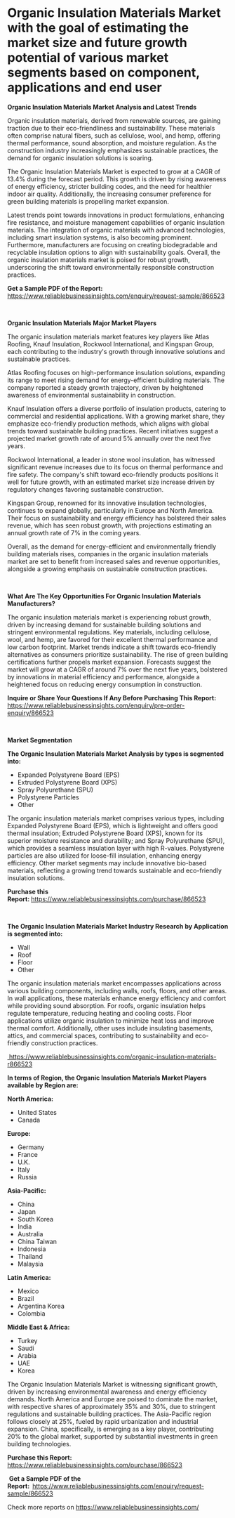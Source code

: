 <p><h1>Organic Insulation Materials Market with the goal of estimating the market size and future growth potential of various market segments based on component, applications and end user</h1></p><p><strong>Organic Insulation Materials Market Analysis and Latest Trends</strong></p>
<p><p>Organic insulation materials, derived from renewable sources, are gaining traction due to their eco-friendliness and sustainability. These materials often comprise natural fibers, such as cellulose, wool, and hemp, offering thermal performance, sound absorption, and moisture regulation. As the construction industry increasingly emphasizes sustainable practices, the demand for organic insulation solutions is soaring.</p><p>The Organic Insulation Materials Market is expected to grow at a CAGR of 13.4% during the forecast period. This growth is driven by rising awareness of energy efficiency, stricter building codes, and the need for healthier indoor air quality. Additionally, the increasing consumer preference for green building materials is propelling market expansion. </p><p>Latest trends point towards innovations in product formulations, enhancing fire resistance, and moisture management capabilities of organic insulation materials. The integration of organic materials with advanced technologies, including smart insulation systems, is also becoming prominent. Furthermore, manufacturers are focusing on creating biodegradable and recyclable insulation options to align with sustainability goals. Overall, the organic insulation materials market is poised for robust growth, underscoring the shift toward environmentally responsible construction practices.</p></p>
<p><strong>Get a Sample PDF of the Report:&nbsp;</strong> <a href="https://www.reliablebusinessinsights.com/enquiry/request-sample/866523?utm_campaign=3045&utm_medium=2&utm_source=Github&utm_content=ia&utm_term=01042025&utm_id=organic-insulation-materials">https://www.reliablebusinessinsights.com/enquiry/request-sample/866523</a></p>
<p>&nbsp;</p>
<p><strong>Organic Insulation Materials Major Market Players</strong></p>
<p><p>The organic insulation materials market features key players like Atlas Roofing, Knauf Insulation, Rockwool International, and Kingspan Group, each contributing to the industry's growth through innovative solutions and sustainable practices.</p><p>Atlas Roofing focuses on high-performance insulation solutions, expanding its range to meet rising demand for energy-efficient building materials. The company reported a steady growth trajectory, driven by heightened awareness of environmental sustainability in construction.</p><p>Knauf Insulation offers a diverse portfolio of insulation products, catering to commercial and residential applications. With a growing market share, they emphasize eco-friendly production methods, which aligns with global trends toward sustainable building practices. Recent initiatives suggest a projected market growth rate of around 5% annually over the next five years.</p><p>Rockwool International, a leader in stone wool insulation, has witnessed significant revenue increases due to its focus on thermal performance and fire safety. The company's shift toward eco-friendly products positions it well for future growth, with an estimated market size increase driven by regulatory changes favoring sustainable construction.</p><p>Kingspan Group, renowned for its innovative insulation technologies, continues to expand globally, particularly in Europe and North America. Their focus on sustainability and energy efficiency has bolstered their sales revenue, which has seen robust growth, with projections estimating an annual growth rate of 7% in the coming years.</p><p>Overall, as the demand for energy-efficient and environmentally friendly building materials rises, companies in the organic insulation materials market are set to benefit from increased sales and revenue opportunities, alongside a growing emphasis on sustainable construction practices.</p></p>
<p>&nbsp;</p>
<p><strong>What Are The Key Opportunities For Organic Insulation Materials Manufacturers?</strong></p>
<p><p>The organic insulation materials market is experiencing robust growth, driven by increasing demand for sustainable building solutions and stringent environmental regulations. Key materials, including cellulose, wool, and hemp, are favored for their excellent thermal performance and low carbon footprint. Market trends indicate a shift towards eco-friendly alternatives as consumers prioritize sustainability. The rise of green building certifications further propels market expansion. Forecasts suggest the market will grow at a CAGR of around 7% over the next five years, bolstered by innovations in material efficiency and performance, alongside a heightened focus on reducing energy consumption in construction.</p></p>
<p><strong>Inquire or Share Your Questions If Any Before Purchasing This Report:</strong> <a href="https://www.reliablebusinessinsights.com/enquiry/pre-order-enquiry/866523?utm_campaign=3045&utm_medium=2&utm_source=Github&utm_content=ia&utm_term=01042025&utm_id=organic-insulation-materials">https://www.reliablebusinessinsights.com/enquiry/pre-order-enquiry/866523</a></p>
<p>&nbsp;</p>
<p><strong>Market Segmentation</strong></p>
<p><strong>The Organic Insulation Materials Market Analysis by types is segmented into:</strong></p>
<p><ul><li>Expanded Polystyrene Board (EPS)</li><li>Extruded Polystyrene Board (XPS)</li><li>Spray Polyurethane (SPU)</li><li>Polystyrene Particles</li><li>Other</li></ul></p>
<p><p>The organic insulation materials market comprises various types, including Expanded Polystyrene Board (EPS), which is lightweight and offers good thermal insulation; Extruded Polystyrene Board (XPS), known for its superior moisture resistance and durability; and Spray Polyurethane (SPU), which provides a seamless insulation layer with high R-values. Polystyrene particles are also utilized for loose-fill insulation, enhancing energy efficiency. Other market segments may include innovative bio-based materials, reflecting a growing trend towards sustainable and eco-friendly insulation solutions.</p></p>
<p><strong>Purchase this Report:&nbsp;</strong><a href="https://www.reliablebusinessinsights.com/purchase/866523?utm_campaign=3045&utm_medium=2&utm_source=Github&utm_content=ia&utm_term=01042025&utm_id=organic-insulation-materials">https://www.reliablebusinessinsights.com/purchase/866523</a></p>
<p>&nbsp;</p>
<p><strong>The Organic Insulation Materials Market Industry Research by Application is segmented into:</strong></p>
<p><ul><li>Wall</li><li>Roof</li><li>Floor</li><li>Other</li></ul></p>
<p><p>The organic insulation materials market encompasses applications across various building components, including walls, roofs, floors, and other areas. In wall applications, these materials enhance energy efficiency and comfort while providing sound absorption. For roofs, organic insulation helps regulate temperature, reducing heating and cooling costs. Floor applications utilize organic insulation to minimize heat loss and improve thermal comfort. Additionally, other uses include insulating basements, attics, and commercial spaces, contributing to sustainability and eco-friendly construction practices.</p></p>
<p><a href="https://www.reliablebusinessinsights.com/organic-insulation-materials-r866523?utm_campaign=3045&utm_medium=2&utm_source=Github&utm_content=ia&utm_term=01042025&utm_id=organic-insulation-materials">&nbsp;https://www.reliablebusinessinsights.com/organic-insulation-materials-r866523</a></p>
<p><strong>In terms of Region, the Organic Insulation Materials Market Players available by Region are:</strong></p>
<p>
    <p> <strong> North America: </strong>
        <ul>
            <li>United States</li>
            <li>Canada</li>
        </ul>
        </p> 
    <p> <strong> Europe: </strong>
        <ul>
            <li>Germany</li>
            <li>France</li>
            <li>U.K.</li>
            <li>Italy</li>
            <li>Russia</li>
        </ul>
        </p> 
    <p> <strong> Asia-Pacific: </strong>
        <ul>
            <li>China</li>
            <li>Japan</li>
            <li>South Korea</li>
            <li>India</li>
            <li>Australia</li>
            <li>China Taiwan</li>
            <li>Indonesia</li>
            <li>Thailand</li>
            <li>Malaysia</li>
        </ul>
        </p> 
    <p> <strong> Latin America: </strong>
        <ul>
            <li>Mexico</li>
            <li>Brazil</li>
            <li>Argentina Korea</li>
            <li>Colombia</li>
        </ul>
        </p> 
    <p> <strong> Middle East & Africa: </strong>
        <ul>
            <li>Turkey</li>
            <li>Saudi</li>
            <li>Arabia</li>
            <li>UAE</li>
            <li>Korea</li>
        </ul>
    </p>
    </p>
<p><p>The Organic Insulation Materials Market is witnessing significant growth, driven by increasing environmental awareness and energy efficiency demands. North America and Europe are poised to dominate the market, with respective shares of approximately 35% and 30%, due to stringent regulations and sustainable building practices. The Asia-Pacific region follows closely at 25%, fueled by rapid urbanization and industrial expansion. China, specifically, is emerging as a key player, contributing 20% to the global market, supported by substantial investments in green building technologies.</p></p>
<p><strong>Purchase this Report: </strong><a href="https://www.reliablebusinessinsights.com/purchase/866523?utm_campaign=3045&utm_medium=2&utm_source=Github&utm_content=ia&utm_term=01042025&utm_id=organic-insulation-materials">https://www.reliablebusinessinsights.com/purchase/866523</a></p>
<p>&nbsp;<strong>Get a Sample PDF of the Report:&nbsp;&nbsp;</strong><a href="https://www.reliablebusinessinsights.com/enquiry/request-sample/866523?utm_campaign=3045&utm_medium=2&utm_source=Github&utm_content=ia&utm_term=01042025&utm_id=organic-insulation-materials">https://www.reliablebusinessinsights.com/enquiry/request-sample/866523</a></p>
<p><strong></strong></p>
<p>Check more reports on <a href="https://www.reliablebusinessinsights.com/?utm_campaign=3045&utm_medium=2&utm_source=Github&utm_content=ia&utm_term=01042025&utm_id=organic-insulation-materials">https://www.reliablebusinessinsights.com/</a></p>